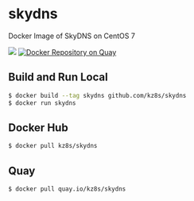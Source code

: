 # skydns
Docker Image of SkyDNS on CentOS 7

[![](https://badge.imagelayers.io/kz8s/skydns:latest.svg)](https://imagelayers.io/?images=kz8s/skydns:latest 'Get your own badge on imagelayers.io')
[![Docker Repository on Quay](https://quay.io/repository/kz8s/skydns/status "Docker Repository on Quay")](https://quay.io/repository/kz8s/skydns)

## Build and Run Local

```bash
$ docker build --tag skydns github.com/kz8s/skydns
$ docker run skydns
```

## Docker Hub

```bash
$ docker pull kz8s/skydns
```

## Quay

```bash
$ docker pull quay.io/kz8s/skydns
```
